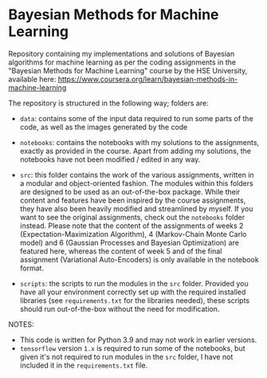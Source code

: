 # Bayesian Methods for Machine Learning
Repository containing my implementations and solutions of Bayesian algorithms for machine learning 
as per the coding assignments in the "Bayesian Methods for Machine Learning" course by the 
HSE University, available here: https://www.coursera.org/learn/bayesian-methods-in-machine-learning  

The repository is structured in the following way; folders are:
- `data`: contains some of the input data required to run some parts of the code, as well as the images generated by the code

- `notebooks`: contains the notebooks with my solutions to the assignments, exactly as provided in the 
course. Apart from adding my solutions, the notebooks have not been modified / edited in any way.

- `src`: this folder contains the work of the various assignments, written in a modular and object-oriented fashion.
The modules within this folders are designed to be used as an out-of-the-box package. While their content and features have
been inspired by the course assignments, they have also been heavily modified and streamlined by
myself. If you want to see the original assignments, check out the `notebooks` folder instead. Please note
that the content of the assignments of weeks 2 (Expectation-Maximization Algorithm), 4 (Markov-Chain Monte Carlo model) 
and 6 (Gaussian Processes and Bayesian Optimization) are featured here, whereas the content of week 5 and
 of the final assignment (Variational Auto-Encoders) is only available in the notebook format.
 
- `scripts`: the scripts to run the modules in the `src` folder. Provided you have all your environment correctly set
up with the required installed libraries (see `requirements.txt` for the libraries needed), these scripts should run 
out-of-the-box without the need for modification.


NOTES: 
 - This code is written for Python 3.9 and may not work in earlier versions.
 - `tensorflow` version `1.x` is required to run some of the notebooks, but given it's not required to run modules in the
`src` folder, I have not included it in the `requirements.txt` file.
